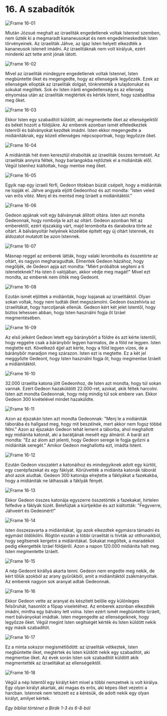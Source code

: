 # 16. A szabadítók

![Frame 16-01](https://cdn.door43.org/obs/jpg/360px/obs-en-16-01.jpg)

Miután Józsué meghalt az izraeliták engedetlenek voltak Istennel szemben, nem űzték ki a megmaradt kananeusokat és nem engedelmeskedtek Isten törvényeinek. Az izraeliták Jáhve, az igaz Isten helyett elkezdték a kananeusok isteneit imádni. Az izraelitáknak nem volt királyuk, ezért mindenki azt tette amit jónak látott.

![Frame 16-02](https://cdn.door43.org/obs/jpg/360px/obs-en-16-02.jpg)

Mivel az izraeliták mindegyre engedetlenek voltak Istennel, Isten megbüntette őket és megengedte, hogy az ellenségeik legyőzzék. Ezek az ellenségek ellopták az izraeliták dolgait, tönkretették a tulajdonukat és sokukat megöltek. Sok év Isten iránti engedetlenség és az ellenség elnyomása után az izraeliták megtértek és kérték Istent, hogy szabadítsa meg őket.

![Frame 16-03](https://cdn.door43.org/obs/jpg/360px/obs-en-16-03.jpg)

Ekkor Isten egy szabadítót küldött, aki megmentette őket az ellenségeiktől és békét hozott a földjükre. Az emberek azonban ismét elfeledkeztek Istenről és bálványokat kezdtek imádni. Isten ekkor megengedte a midiánitáknak, egy közeli ellenséges népcsoportnak, hogy legyőzze őket.

![Frame 16-04](https://cdn.door43.org/obs/jpg/360px/obs-en-16-04.jpg)

A midiániták hét éven keresztül elrabolták az izraeliták összes termését. Az izraeliták annyira féltek, hogy barlangokba rejtőztek el a midiániták elől. Végül Istenhez kiáltottak, hogy mentse meg őket.

![Frame 16-05](https://cdn.door43.org/obs/jpg/360px/obs-en-16-05.jpg)

Egyik nap egy izraeli férfi, Gedeon titokban búzát csépelt, hogy a midiániták ne lopják el. Jáhve angyala eljött Gedeonhoz és azt mondta: "Isten veled van erős vitéz. Menj el és mentsd meg Izráelt a midiánitáktól."

![Frame 16-06](https://cdn.door43.org/obs/jpg/360px/obs-en-16-06.jpg)

Gedeon apjának volt egy bálványnak állított oltára. Isten azt mondta Gedeonnak, hogy rombolja le azt az oltárt. Gedeon azonban félt az emberektől, ezért éjszakáig várt, majd lerombolta és darabokra törte az oltárt. A bálványoltár helyének közelébe épített egy új oltárt Istennek, és áldozatot mutatott be azon Istennek.

![Frame 16-07](https://cdn.door43.org/obs/jpg/360px/obs-en-16-07.jpg)

Másnap reggel az emberek látták, hogy valaki lerombolta és összetörte az oltárt, és nagyon megharagudtak. Elmentek Gedeon házához, hogy megöljék, de Gedeon apja azt mondta: "Miért próbáltok segíteni a ti isteneteknek? Ha isten ő valójában, akkor védje meg magát!" Mivel ezt mondta, az emberek nem ölték meg Gedeont.

![Frame 16-08](https://cdn.door43.org/obs/jpg/360px/obs-en-16-08.jpg)

Ezután ismét eljöttek a midiániták, hogy lopjanak az izraelitáktól. Olyan sokan voltak, hogy nem tudták őket megszámolni. Gedeon összehívta az izraelitákat, hogy harcoljanak ellenük. Gedeon kért két jelet Istentől, hogy biztos lehessen abban, hogy Isten használni fogja őt Izráel megmentésében.

![Frame 16-09](https://cdn.door43.org/obs/jpg/360px/obs-en-16-09.jpg)

Az első jelként Gedeon letett egy báránybőrt a földre és azt kérte Istentől, hogy reggelre csak a báránybőr legyen harmatos, de a föld ne legyen. Isten megtette ezt. Következő éjjel azt kérte, hogy a föld legyen vizes, de a báránybőr maradjon meg szárazon. Isten ezt is megtette. Ez a két jel meggyőzte Gedeont, hogy Isten használni fogja őt, hogy megmentse Izráelt a midiánitáktól.

![Frame 16-10](https://cdn.door43.org/obs/jpg/360px/obs-en-16-10.jpg)

32.000 izraelita katona jött Gedeonhoz, de Isten azt mondta, hogy túl sokan vannak. Ezért Gedeon hazaküldött 22.000-ret, azokat, akik féltek harcolni. Isten azt mondta Gedeonnak, hogy még mindig túl sok embere van. Ekkor Gedeon 300 kivételével mindet hazaküldte.

![Frame 16-11](https://cdn.door43.org/obs/jpg/360px/obs-en-16-11.jpg)

Azon az éjszakán Isten azt mondta Gedeonnak: "Menj le a midiániták táborába és hallgasd meg, hogy mit beszélnek, mert akkor nem fogsz többé félni." Azon az éjszakán Gedeon tehát lement a táborba, ahol meghallott egy midiánita katonát, aki a barátjának mesélt egy álmáról. A barát azt mondta: "Ez az álom azt jelenti, hogy Gedeon serege le fogja győzni a midiániták seregét." Amikor Gedeon meghallotta ezt, imádta Istent.

![Frame 16-12](https://cdn.door43.org/obs/jpg/360px/obs-en-16-12.jpg)

Ezután Gedeon visszatért a katonáihoz és mindegyiknek adott egy kürtöt, egy cserépfazekat és egy fáklyát. Körülvették a midiánita katonák táborát ahol azok aludtak. Gedeon 300 katonája elrejtette a fáklyákat a fazekakba, hogy a midiániták ne láthassák a fáklyák fényét.

![Frame 16-13](https://cdn.door43.org/obs/jpg/360px/obs-en-16-13.jpg)

Ekkor Gedeon összes katonája egyszerre összetörték a fazekakat, hirtelen felfedve a fáklyák tüzét. Belefújtak a kürtjeikbe és azt kiáltották: "Fegyverre, Jáhveért és Gedeonért!"

![Frame 16-14](https://cdn.door43.org/obs/jpg/360px/obs-en-16-14.jpg)

Isten összezavarta a midiánitákat, így azok elkezdtek egymásra támadni és egymást öldökölni. Rögtön ezután a többi izraelitát is hívták az otthonaikból, hogy segítsenek kergetni a midiánitákat. Sokakat megöltek, a maradékot pedig elkergették Izráel földjéről. Azon a napon 120.000 midiánita halt meg. Isten megmentette Izráelt.

![Frame 16-15](https://cdn.door43.org/obs/jpg/360px/obs-en-16-15.jpg)

A nép Gedeont királlyá akarta tenni. Gedeon nem engedte meg nekik, de kért tőlük azokból az arany gyűrűkből, amit a midiánitáktól zsákmányoltak. Az emberek nagyon sok aranyat adtak Gedeonnak.

![Frame 16-16](https://cdn.door43.org/obs/jpg/360px/obs-en-16-16.jpg)

Ekkor Gedeon vette az aranyat és készített belőle egy különleges felsőruhát, hasonlót a főpap viseletéhez. Az emberek azonban elkezdték imádni, mintha egy bálvány lett volna. Isten ezért ismét megbüntette Izráelt, mert bálványokat imádtak. Isten megengedte az ellenségeiknek, hogy legyőzze őket. Végül megint Isten segítségét kérték és Isten küldött nekik egy másik szabadítót.

![Frame 16-17](https://cdn.door43.org/obs/jpg/360px/obs-en-16-17.jpg)

Ez a minta sokszor megismétlődött: az izraeliták vétkeztek, Isten megbüntette őket, megtértek és Isten küldött nekik egy szabadítót, aki megmentse őket. Az évek során Isten sok szabadítót küldött akik megmentették az izraelitákat az ellenségeiktől.

![Frame 16-18](https://cdn.door43.org/obs/jpg/360px/obs-en-16-18.jpg)

Végül a nép Istentől egy királyt kért mivel a többi nemzetnek is volt királya. Egy olyan királyt akartak, aki magas és erős, aki képes őket vezetni a harcban. Istennek nem tetszett ez a kérésük, de adott nekik egy olyan királyt, amilyet kértek.

_Egy bibliai történet a Bírák 1-3 és 6-8-ból_
